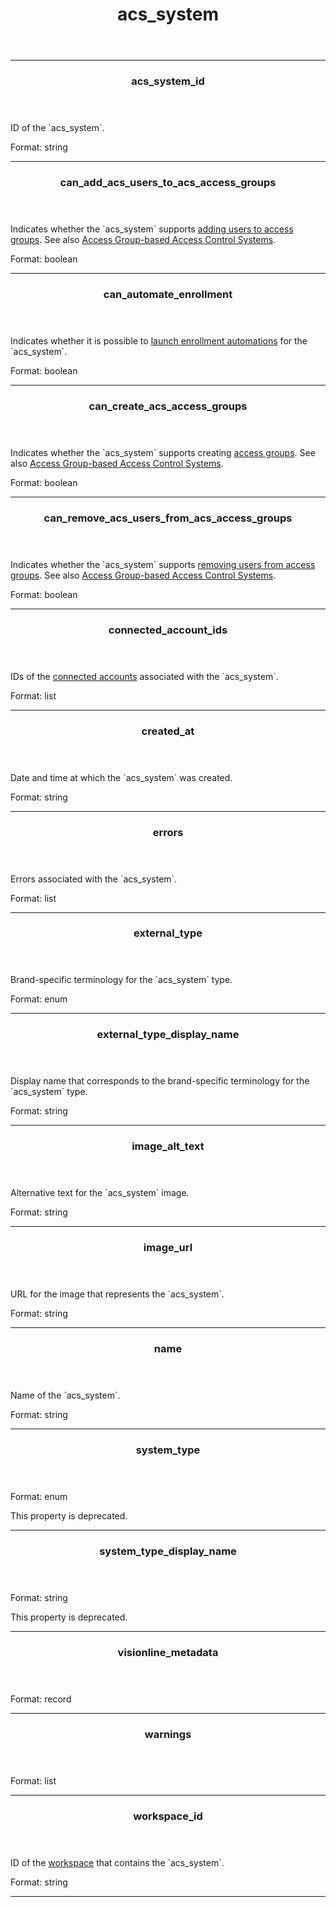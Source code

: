 <header>
  <h1>acs_system</h1>
</header>

<hr>

<header>
  <h3>acs_system_id</h3>
</header>
<div>
  <p>ID of the `acs_system`.</p>
  <div>
    <span>Format:</span>
    <span>string</span>
  </div>
</div>

<hr>
<header>
  <h3>can_add_acs_users_to_acs_access_groups</h3>
</header>
<div>
  <p>Indicates whether the `acs_system` supports <a href="https://docs.seam.co/latest/capability-guides/access-systems/assigning-users-to-access-groups#add-an-acs-user-to-an-access-group">adding users to access groups</a>. See also <a href="https://docs.seam.co/latest/capability-guides/access-systems/understanding-access-control-system-differences#access-group-based-access-control-systems">Access Group-based Access Control Systems</a>.</p>
  <div>
    <span>Format:</span>
    <span>boolean</span>
  </div>
</div>

<hr>
<header>
  <h3>can_automate_enrollment</h3>
</header>
<div>
  <p>Indicates whether it is possible to <a href="https://docs.seam.co/latest/capability-guides/mobile-access-in-development/issuing-mobile-credentials-from-an-access-control-system#prepare-the-phones-for-a-user-identity-to-start-receiving-mobile-credentials-using-an-enrollment-aut">launch enrollment automations</a> for the `acs_system`.</p>
  <div>
    <span>Format:</span>
    <span>boolean</span>
  </div>
</div>

<hr>
<header>
  <h3>can_create_acs_access_groups</h3>
</header>
<div>
  <p>Indicates whether the `acs_system` supports creating <a href="https://docs.seam.co/latest/capability-guides/access-systems/assigning-users-to-access-groups">access groups</a>. See also <a href="https://docs.seam.co/latest/capability-guides/access-systems/understanding-access-control-system-differences#access-group-based-access-control-systems">Access Group-based Access Control Systems</a>.</p>
  <div>
    <span>Format:</span>
    <span>boolean</span>
  </div>
</div>

<hr>
<header>
  <h3>can_remove_acs_users_from_acs_access_groups</h3>
</header>
<div>
  <p>Indicates whether the `acs_system` supports <a href="https://docs.seam.co/latest/capability-guides/access-systems/assigning-users-to-access-groups#remove-an-acs-user-from-an-access-group">removing users from access groups</a>. See also <a href="https://docs.seam.co/latest/capability-guides/access-systems/understanding-access-control-system-differences#access-group-based-access-control-systems">Access Group-based Access Control Systems</a>.</p>
  <div>
    <span>Format:</span>
    <span>boolean</span>
  </div>
</div>

<hr>
<header>
  <h3>connected_account_ids</h3>
</header>
<div>
  <p>IDs of the <a href="https://docs.seam.co/latest/core-concepts/connected-accounts">connected accounts</a> associated with the `acs_system`.</p>
  <div>
    <span>Format:</span>
    <span>list</span>
  </div>
</div>

<hr>
<header>
  <h3>created_at</h3>
</header>
<div>
  <p>Date and time at which the `acs_system` was created.</p>
  <div>
    <span>Format:</span>
    <span>string</span>
  </div>
</div>

<hr>
<header>
  <h3>errors</h3>
</header>
<div>
  <p>Errors associated with the `acs_system`.</p>
  <div>
    <span>Format:</span>
    <span>list</span>
  </div>
</div>

<hr>
<header>
  <h3>external_type</h3>
</header>
<div>
  <p>Brand-specific terminology for the `acs_system` type.</p>
  <div>
    <span>Format:</span>
    <span>enum</span>
  </div>
</div>

<hr>
<header>
  <h3>external_type_display_name</h3>
</header>
<div>
  <p>Display name that corresponds to the brand-specific terminology for the `acs_system` type.</p>
  <div>
    <span>Format:</span>
    <span>string</span>
  </div>
</div>

<hr>
<header>
  <h3>image_alt_text</h3>
</header>
<div>
  <p>Alternative text for the `acs_system` image.</p>
  <div>
    <span>Format:</span>
    <span>string</span>
  </div>
</div>

<hr>
<header>
  <h3>image_url</h3>
</header>
<div>
  <p>URL for the image that represents the `acs_system`.</p>
  <div>
    <span>Format:</span>
    <span>string</span>
  </div>
</div>

<hr>
<header>
  <h3>name</h3>
</header>
<div>
  <p>Name of the `acs_system`.</p>
  <div>
    <span>Format:</span>
    <span>string</span>
  </div>
</div>

<hr>
<header>
  <h3>system_type</h3>
</header>
<div>
  <p></p>
  <div>
    <span>Format:</span>
    <span>enum</span>
  </div>
  <p>This property is deprecated.</p>
</div>

<hr>
<header>
  <h3>system_type_display_name</h3>
</header>
<div>
  <p></p>
  <div>
    <span>Format:</span>
    <span>string</span>
  </div>
  <p>This property is deprecated.</p>
</div>

<hr>
<header>
  <h3>visionline_metadata</h3>
</header>
<div>
  <p></p>
  <div>
    <span>Format:</span>
    <span>record</span>
  </div>
</div>

<hr>
<header>
  <h3>warnings</h3>
</header>
<div>
  <p></p>
  <div>
    <span>Format:</span>
    <span>list</span>
  </div>
</div>

<hr>
<header>
  <h3>workspace_id</h3>
</header>
<div>
  <p>ID of the <a href="https://docs.seam.co/latest/core-concepts/workspaces">workspace</a> that contains the `acs_system`.</p>
  <div>
    <span>Format:</span>
    <span>string</span>
  </div>
</div>

<hr>
